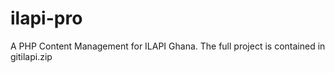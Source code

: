 # ilapi-pro
A PHP Content Management for ILAPI Ghana.
The full project is contained in gitilapi.zip
